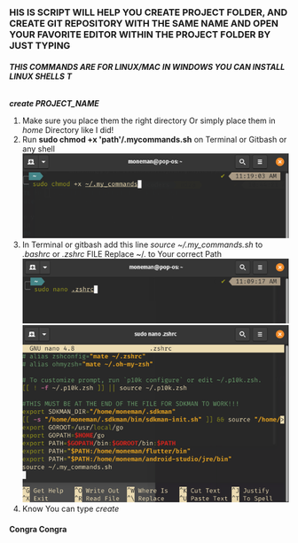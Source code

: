 <h3>HIS IS SCRIPT WILL HELP YOU CREATE PROJECT FOLDER, AND CREATE GIT REPOSITORY WITH THE SAME NAME AND OPEN YOUR FAVORITE EDITOR WITHIN THE PROJECT FOLDER BY JUST TYPING</h3>

**<h6>THIS COMMANDS ARE FOR LINUX/MAC**
**IN WINDOWS YOU CAN INSTALL LINUX SHELLS**
**T</h6> *create PROJECT_NAME***

1. Make sure you place them the right directory Or simply place them in *home* Directory like I did!
2. Run **sudo chmod +x 'path'/.mycommands.sh** on Terminal or Gitbash or any shell![Execute](instructions/exicutable.png)
3. In Terminal or gitbash add this line *source ~/.my_commands.sh* to *.bashrc* or *.zshrc* FILE Replace ~/. to Your correct Path![Add Lines](instructions/file.png)
![File](instructions/line_code.png)
4. Know You can type *create* 

<h4>Congra Congra</h4>